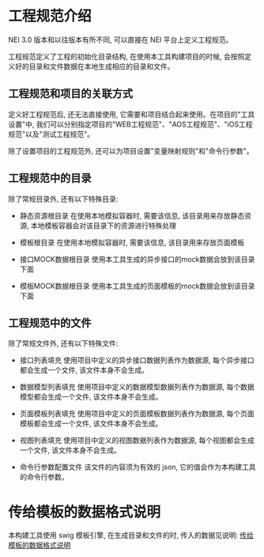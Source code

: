 # 工程规范介绍
NEI 3.0 版本和以往版本有所不同, 可以直接在 NEI 平台上定义工程规范。

工程规范定义了工程的初始化目录结构, 在使用本工具构建项目的时候, 会按照定义好的目录和文件数据在本地生成相应的目录和文件。

## 工程规范和项目的关联方式
定义好工程规范后, 还无法直接使用, 它需要和项目结合起来使用。在项目的"工具设置"中, 我们可以分别指定项目的"WEB工程规范"、"AOS工程规范"、"iOS工程规范"以及"测试工程规范"。

除了设置项目的工程规范外, 还可以为项目设置"变量映射规则"和"命令行参数"。

## 工程规范中的目录
除了常规目录外, 还有以下特殊目录:

* 静态资源根目录
在使用本地模拟容器时, 需要该信息, 该目录用来存放静态资源, 本地模板容器会对该目录下的资源进行特殊处理

* 模板根目录
在使用本地模拟容器时, 需要该信息, 该目录用来存放页面模板

* 接口MOCK数据根目录
使用本工具生成的异步接口的mock数据会放到该目录下面

* 模板MOCK数据根目录
使用本工具生成的页面模板的mock数据会放到该目录下面

## 工程规范中的文件
除了常规文件外, 还有以下特殊文件:

* 接口列表填充
使用项目中定义的异步接口数据列表作为数据源, 每个异步接口都会生成一个文件, 该文件本身不会生成。

* 数据模型列表填充
使用项目中定义的数据模型数据列表作为数据源, 每个数据模型都会生成一个文件, 该文件本身不会生成。

* 页面模板列表填充
使用项目中定义的页面模板数据列表作为数据源, 每个页面模板都会生成一个文件, 该文件本身不会生成。

* 视图列表填充
使用项目中定义的视图数据列表作为数据源, 每个视图都会生成一个文件, 该文件本身不会生成。

* 命令行参数配置文件
该文件的内容须为有效的 json, 它的值会作为本构建工具的命令行参数。

# 传给模板的数据格式说明
本构建工具使用 swig 模板引擎, 在生成目录和文件的时, 传入的数据见说明: [传给模板的数据格式说明](./doc/传给模板的数据格式说明.md)
